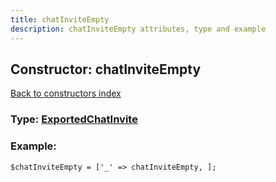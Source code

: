 ```yaml
---
title: chatInviteEmpty
description: chatInviteEmpty attributes, type and example
---
```

## Constructor: chatInviteEmpty  
[Back to constructors index](index.md)






### Type: [ExportedChatInvite](../types/ExportedChatInvite.md)


### Example:

```
$chatInviteEmpty = ['_' => chatInviteEmpty, ];
```